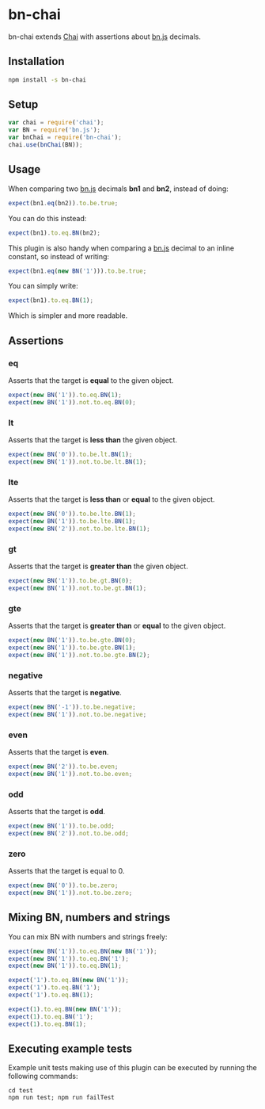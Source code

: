 # bn-chai
bn-chai extends [Chai](http://chaijs.com/) with assertions about [bn.js](https://github.com/indutny/bn.js/) decimals.

## Installation
```bash
npm install -s bn-chai
```

## Setup
```javascript
var chai = require('chai');
var BN = require('bn.js');
var bnChai = require('bn-chai');
chai.use(bnChai(BN));
```

## Usage

When comparing two [bn.js](https://github.com/indutny/bn.js/) decimals **bn1** and **bn2**, instead of doing:

```javascript
expect(bn1.eq(bn2)).to.be.true;
```

You can do this instead:

```javascript
expect(bn1).to.eq.BN(bn2);
```

This plugin is also handy when comparing a [bn.js](https://github.com/indutny/bn.js/) decimal to an inline constant, so instead of writing:

```javascript
expect(bn1.eq(new BN('1'))).to.be.true;
```

You can simply write:

```javascript
expect(bn1).to.eq.BN(1);
```

Which is simpler and more readable.

## Assertions

### eq
Asserts that the target is **equal** to the given object. 
```javascript
expect(new BN('1')).to.eq.BN(1);
expect(new BN('1')).not.to.eq.BN(0);
```

### lt
Asserts that the target is **less than** the given object. 
```javascript
expect(new BN('0')).to.be.lt.BN(1);
expect(new BN('1')).not.to.be.lt.BN(1);
```

### lte
Asserts that the target is **less than** or **equal** to the given object. 
```javascript
expect(new BN('0')).to.be.lte.BN(1);
expect(new BN('1')).to.be.lte.BN(1);
expect(new BN('2')).not.to.be.lte.BN(1);
```

### gt
Asserts that the target is **greater than** the given object. 
```javascript
expect(new BN('1')).to.be.gt.BN(0);
expect(new BN('1')).not.to.be.gt.BN(1);
```

### gte
Asserts that the target is **greater than** or **equal** to the given object. 
```javascript
expect(new BN('1')).to.be.gte.BN(0);
expect(new BN('1')).to.be.gte.BN(1);
expect(new BN('1')).not.to.be.gte.BN(2);
```

### negative
Asserts that the target is **negative**.
```javascript
expect(new BN('-1')).to.be.negative;
expect(new BN('1')).not.to.be.negative;
```

### even
Asserts that the target is **even**.
```javascript
expect(new BN('2')).to.be.even;
expect(new BN('1')).not.to.be.even;
```

### odd
Asserts that the target is **odd**.
```javascript
expect(new BN('1')).to.be.odd;
expect(new BN('2')).not.to.be.odd;
```

### zero
Asserts that the target is equal to 0.
```javascript
expect(new BN('0')).to.be.zero;
expect(new BN('1')).not.to.be.zero;
```

## Mixing BN, numbers and strings

You can mix BN with numbers and strings freely:

```javascript
expect(new BN('1')).to.eq.BN(new BN('1'));
expect(new BN('1')).to.eq.BN('1');
expect(new BN('1')).to.eq.BN(1);

expect('1').to.eq.BN(new BN('1'));
expect('1').to.eq.BN('1');
expect('1').to.eq.BN(1);

expect(1).to.eq.BN(new BN('1'));
expect(1).to.eq.BN('1');
expect(1).to.eq.BN(1);
```

## Executing example tests

Example unit tests making use of this plugin can be executed by running the following commands:

```
cd test
npm run test; npm run failTest
```

